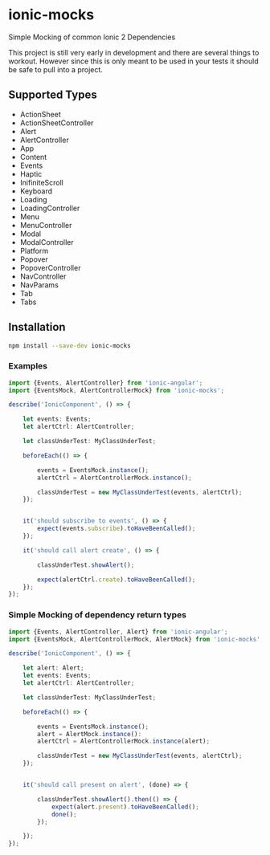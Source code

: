 # ionic-mocks
Simple Mocking of common Ionic 2 Dependencies

This project is still very early in development and there are several things to workout. However since this is only meant
to be used in your tests it should be safe to pull into a project. 

## Supported Types
- ActionSheet
- ActionSheetController
- Alert
- AlertController
- App
- Content
- Events
- Haptic
- InifiniteScroll
- Keyboard
- Loading
- LoadingController
- Menu
- MenuController
- Modal
- ModalController
- Platform
- Popover
- PopoverController
- NavController
- NavParams
- Tab
- Tabs

## Installation
```bash
npm install --save-dev ionic-mocks
```

### Examples

```typescript
import {Events, AlertController} from 'ionic-angular';
import {EventsMock, AlertControllerMock} from 'ionic-mocks';

describe('IonicComponent', () => {

    let events: Events;
    let alertCtrl: AlertController;

    let classUnderTest: MyClassUnderTest;

    beforeEach(() => {

        events = EventsMock.instance();
        alertCtrl = AlertControllerMock.instance();

        classUnderTest = new MyClassUnderTest(events, alertCtrl);
    });


    it('should subscribe to events', () => {
    	expect(events.subscribe).toHaveBeenCalled();
    });

    it('should call alert create', () => {

        classUnderTest.showAlert();

        expect(alertCtrl.create).toHaveBeenCalled();
    });
});
```

### Simple Mocking of dependency return types
```typescript
import {Events, AlertController, Alert} from 'ionic-angular';
import {EventsMock, AlertControllerMock, AlertMock} from 'ionic-mocks';

describe('IonicComponent', () => {

    let alert: Alert;
    let events: Events;
    let alertCtrl: AlertController;

    let classUnderTest: MyClassUnderTest;

    beforeEach(() => {

        events = EventsMock.instance();
        alert = AlertMock.instance():
        alertCtrl = AlertControllerMock.instance(alert);

        classUnderTest = new MyClassUnderTest(events, alertCtrl);
    });


    it('should call present on alert', (done) => {

        classUnderTest.showAlert().then(() => {
            expect(alert.present).toHaveBeenCalled();
            done();
        });

    });
});
```